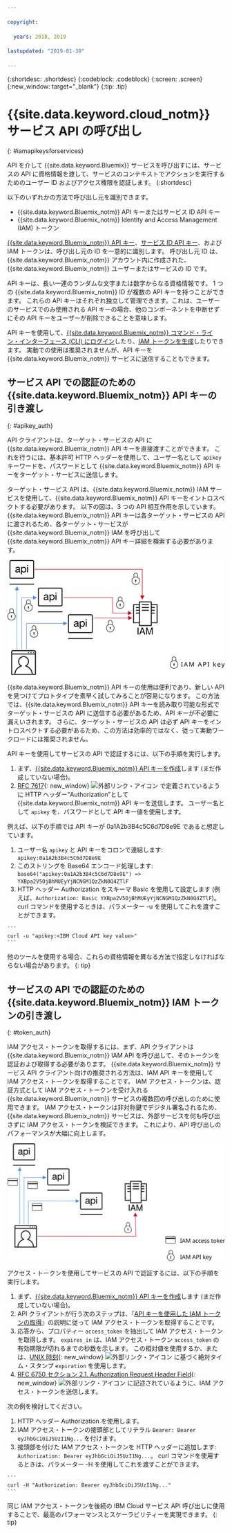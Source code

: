 ```yaml
---

copyright:

  years: 2018, 2019

lastupdated: "2019-01-30"

---
```


{:shortdesc: .shortdesc}
{:codeblock: .codeblock}
{:screen: .screen}
{:new_window: target="_blank"}
{:tip: .tip}

# {{site.data.keyword.cloud_notm}} サービス API の呼び出し
{: #iamapikeysforservices}

API を介して {{site.data.keyword.Bluemix}} サービスを呼び出すには、サービスの API に資格情報を渡して、サービスのコンテキストでアクションを実行するためのユーザー ID およびアクセス権限を認証します。 
{:shortdesc}

以下のいずれかの方法で呼び出し元を識別できます。 

* {{site.data.keyword.Bluemix_notm}} API キーまたはサービス ID API キー
* {{site.data.keyword.Bluemix_notm}} Identity and Access Management (IAM) トークン

[{{site.data.keyword.Bluemix_notm}} API キー](/docs/iam?topic=iam-userapikey#userapikey)、[サービス ID API キー](/docs/iam?topic=iam-serviceidapikeys#serviceidapikeys)、および IAM トークンは、呼び出し元の ID を一意的に識別します。  呼び出し元 ID は、{{site.data.keyword.Bluemix_notm}} アカウント内に作成された、{{site.data.keyword.Bluemix_notm}} ユーザーまたはサービスの ID です。 

API キーは、長い一連のランダムな文字または数字からなる資格情報です。 1 つの {{site.data.keyword.Bluemix_notm}} ID が複数の API キーを持つことができます。 これらの API キーはそれぞれ独立して管理できます。これは、ユーザーのサービスでのみ使用される API キーの場合、他のコンポーネントを中断せずにその API キーをユーザーが削除できることを意味します。

API キーを使用して、[{{site.data.keyword.Bluemix_notm}} コマンド・ライン・インターフェース (CLI) にログイン](/docs/cli/reference/ibmcloud?topic=cloud-cli-ibmcloud_login#ibmcloud_login)したり、[IAM トークンを生成](/docs/iam?topic=iam-iamtoken_from_apikey#iamtoken_from_apikey)したりできます。 実動での使用は推奨されませんが、API キーを {{site.data.keyword.Bluemix_notm}} サービスに送信することもできます。

## サービス API での認証のための {{site.data.keyword.Bluemix_notm}} API キーの引き渡し
{: #apikey_auth}

API クライアントは、ターゲット・サービスの API に {{site.data.keyword.Bluemix_notm}} API キーを直接渡すことができます。 これを行うには、基本許可 HTTP ヘッダーを使用して、ユーザー名として `apikey` キーワードを、パスワードとして {{site.data.keyword.Bluemix_notm}} API キーをターゲット・サービスに送信します。

ターゲット・サービス API は、{{site.data.keyword.Bluemix_notm}} IAM サービスを使用して、{{site.data.keyword.Bluemix_notm}} API キーをイントロスペクトする必要があります。 以下の図は、3 つの API 相互作用を示しています。 {{site.data.keyword.Bluemix_notm}} API キーは各ターゲット・サービスの API に渡されるため、各ターゲット・サービスが {{site.data.keyword.Bluemix_notm}} IAM を呼び出して {{site.data.keyword.Bluemix_notm}} API キー詳細を検索する必要があります。

![API キーを使用したサービス API での認証](images/APIkeyauth.svg "ターゲット・サービスに API キーを渡し、ターゲット・サービスは資格情報を検証するために API キーを IAM に渡す")

{{site.data.keyword.Bluemix_notm}} API キーの使用は便利であり、新しい API を見つけてプロトタイプを素早く試してみることが容易になります。 この方法では、{{site.data.keyword.Bluemix_notm}} API キーを読み取り可能な形式でターゲット・サービスの API に送信する必要があるため、API キーが不必要に漏えいされます。 さらに、ターゲット・サービスの API は必ず API キーをイントロスペクトする必要があるため、この方法は効率的ではなく、従って実動ワークロードには推奨されません。

API キーを使用してサービスの API で認証するには、以下の手順を実行します。 

  1. まず、[{{site.data.keyword.Bluemix_notm}} API キーを作成](/docs/iam?topic=iam-userapikey#creating-an-api-key)します (まだ作成していない場合)。
  2. [RFC 7617](https://tools.ietf.org/html/rfc7617){: new_window} ![外部リンク・アイコン](../icons/launch-glyph.svg "外部リンク・アイコン") で定義されているように HTTP ヘッダー“Authorization”として {{site.data.keyword.Bluemix_notm}} API キーを送信します。 ユーザー名として `apikey` を、パスワードとして API キー値を使用します。

例えば、以下の手順では API キーが 0a1A2b3B4c5C6d7D8e9E であると想定しています。

  1.	ユーザー名 `apikey` と API キーをコロンで連結します: `apikey:0a1A2b3B4c5C6d7D8e9E`
  2.	このストリングを Base64 エンコード処理します: `base64("apikey:0a1A2b3B4c5C6d7D8e9E") => YXBpa2V5OjBhMUEyYjNCNGM1QzZkN0Q4ZTlF`
  3.	HTTP ヘッダー Authorization をスキーマ Basic を使用して設定します (例えば、`Authorization: Basic YXBpa2V5OjBhMUEyYjNCNGM1QzZkN0Q4ZTlF`)。 curl コマンドを使用するときは、パラメーター -u を使用してこれを渡すことができます。

    ```
    curl -u "apikey:<IBM Cloud API key value>"
    ```

  他のツールを使用する場合、これらの資格情報を異なる方法で指定しなければならない場合があります。
  {: tip}

## サービスの API での認証のための {{site.data.keyword.Bluemix_notm}} IAM トークンの引き渡し
{: #token_auth}

IAM アクセス・トークンを取得するには、まず、API クライアントは {{site.data.keyword.Bluemix_notm}} IAM API を呼び出して、そのトークンを認証および取得する必要があります。 {{site.data.keyword.Bluemix_notm}} サービス API クライアント向けの推奨される方法は、IAM API キーを使用して IAM アクセス・トークンを取得することです。 IAM アクセス・トークンは、認証方式として IAM アクセス・トークンを受け入れる {{site.data.keyword.Bluemix_notm}} サービスの複数回の呼び出しのために使用できます。 IAM アクセス・トークンは非対称鍵でデジタル署名されるため、{{site.data.keyword.Bluemix_notm}} サービスは、外部サービスを何も呼び出さずに IAM アクセス・トークンを検証できます。 これにより、API 呼び出しのパフォーマンスが大幅に向上します。

![サービス API でのアクセス・トークンを使用した認証](images/tokenauth.svg "API キーを使用して IAM からトークンを取得し、資格情報を検証するためにターゲット・サービスにアクセス・トークンを渡す")

アクセス・トークンを使用してサービスの API で認証するには、以下の手順を実行します。

  1. まず、[{{site.data.keyword.Bluemix_notm}} API キーを作成](/docs/iam?topic=iam-userapikey#creating-an-api-key)します (まだ作成していない場合)。 
  2. API クライアントが行う次のステップは、『[API キーを使用した IAM トークンの取得](/docs/iam?topic=iam-iamtoken_from_apikey#iamtoken_from_apikey)』の説明に従って IAM アクセス・トークンを取得することです。
  3. 応答から、プロパティー `access_token` を抽出して IAM アクセス・トークンを取得します。 `expires_in` は、IAM アクセス・トークン `access_token` の有効期限が切れるまでの秒数を示します。 この相対値を使用するか、または、[UNIX 時刻](https://en.wikipedia.org/wiki/Unix_time){: new_window} ![外部リンク・アイコン](../icons/launch-glyph.svg "外部リンク・アイコン") に基づく絶対タイム・スタンプ `expiration` を使用します。 
  4. [RFC 6750 セクション 2.1. Authorization Request Header Field](https://tools.ietf.org/html/rfc6750#page-5){: new_window} ![外部リンク・アイコン](../icons/launch-glyph.svg "外部リンク・アイコン") に記述されているように、IAM アクセス・トークンを送信します。
   
次の例を検討してください。

  1.	HTTP ヘッダー Authorization を使用します。
  2.	IAM アクセス・トークンの接頭部としてリテラル `Bearer: Bearer eyJhbGciOiJSUzI1Ng...` を付けます。
  3.	接頭部を付けた IAM アクセス・トークンを HTTP ヘッダーに追加します: `Authorization: Bearer eyJhbGciOiJSUzI1Ng...`。 curl コマンドを使用するときは、パラメーター -H を使用してこれを渡すことができます。

    ```
    curl -H "Authorization: Bearer eyJhbGciOiJSUzI1Ng..."
    ```
        
  同じ IAM アクセス・トークンを後続の IBM Cloud サービス API 呼び出しに使用することで、最高のパフォーマンスとスケーラビリティーを実現できます。
  {: tip}



